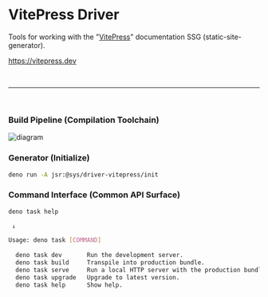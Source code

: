# VitePress Driver
Tools for working with the "[VitePress](https://vitepress.dev)" documentation SSG (static-site-generator).

https://vitepress.dev

<p>&nbsp;<p>

---

<p>&nbsp;<p>

### Build Pipeline (Compilation Toolchain)

![diagram](https://wrpcd.net/cdn-cgi/imagedelivery/BXluQx4ige9GuW0Ia56BHw/5d631b2e-8e76-4ec8-3ca2-d4943e70b100/original)


### Generator (Initialize)

```bash
deno run -A jsr:@sys/driver-vitepress/init
```

### Command Interface (Common API Surface)

```bash
deno task help

 ↓

Usage: deno task [COMMAND]
                                                                         
  deno task dev       Run the development server.                        
  deno task build     Transpile into production bundle.                   
  deno task serve     Run a local HTTP server with the production bundle.
  deno task upgrade   Upgrade to latest version.                         
  deno task help      Show help.              
```
